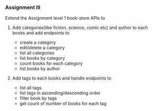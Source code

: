 ### Assignment III


Extend the Assignment level 1 book-store APIs to

1. Add categories(like fiction, science, comic etc) and author to each books and add endpoints to
   - create a category
   - edit/delete a category
   - list all categories
   - list books by category
   - count books for each category
   - list books by author

2. Add tags to each books and handle endpoints to
   - list all tags
   - list tags in ascending/descending order
   - filter book by tags
   - get count of number of books for each tag